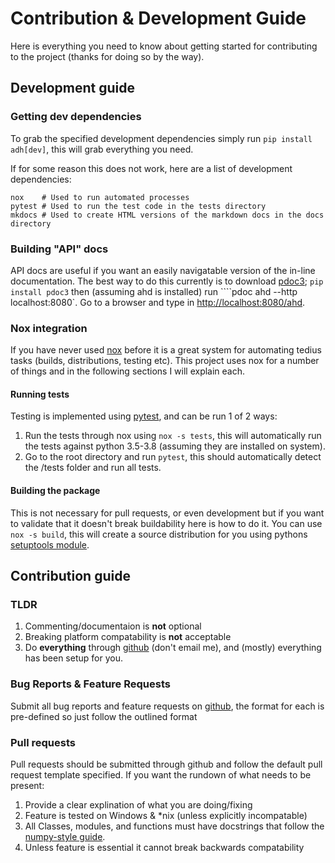 # Contribution & Development Guide

Here is everything you need to know about getting started for contributing to the project (thanks for doing so by the way).



## Development guide



### Getting dev dependencies

To grab the specified development dependencies simply run ```pip install adh[dev]```, this will grab everything you need.



If for some reason this does not work, here are a list of development dependencies:

```
nox    # Used to run automated processes
pytest # Used to run the test code in the tests directory
mkdocs # Used to create HTML versions of the markdown docs in the docs directory
```



### Building "API" docs

API docs are useful if you want an easily navigatable version of the in-line documentation. The best way to do this currently is to download [pdoc3](https://pdoc3.github.io/pdoc/doc/pdoc/); ```pip install pdoc3``` then (assuming ahd is installed) run ````pdoc ahd --http localhost:8080`. Go to a browser and type in [http://localhost:8080/ahd](http://localhost:8080/ahd).



### Nox integration

If you have never used [nox](https://nox.readthedocs.io/) before it is a great system for automating tedius tasks (builds, distributions, testing etc). This project uses nox for a number of things and in the following sections I will explain each. 



#### Running tests

Testing is implemented using [pytest](https://docs.pytest.org/en/latest/), and can be run 1 of 2 ways:

1. Run the tests through nox using ```nox -s tests```, this will automatically run the tests against python 3.5-3.8 (assuming they are installed on system).
2. Go to the root directory and run ```pytest```, this should automatically detect the /tests folder and run all tests.



#### Building the package

This is not necessary for pull requests, or even development but if you want to validate that it doesn't break buildability here is how to do it. You can use ```nox -s build```, this will create a source distribution for you using pythons [setuptools module](https://setuptools.readthedocs.io/en/latest/).



## Contribution guide

### TLDR

1. Commenting/documentaion is **not** optional
2. Breaking platform compatability is **not** acceptable
3. Do **everything** through [github](https://github.com/Descent098/ahd) (don't email me), and (mostly) everything has been setup for you.



### Bug Reports & Feature Requests

Submit all bug reports and feature requests on [github](https://github.com/Descent098/ahd/issues/new/choose), the format for each is pre-defined so just follow the outlined format



### Pull requests

Pull requests should be submitted through github and follow the default pull request template specified. If you want the rundown of what needs to be present:

1. Provide a clear explination of what you are doing/fixing
2. Feature is tested on Windows & *nix (unless explicitly incompatable)
3. All Classes, modules, and functions must have docstrings that follow the [numpy-style guide](https://numpydoc.readthedocs.io/en/latest/format.html).
4. Unless feature is essential it cannot break backwards compatability
